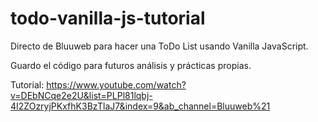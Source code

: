 # todo-vanilla-js-tutorial

Directo de Bluuweb para hacer una ToDo List usando Vanilla JavaScript.

Guardo el código para futuros análisis y prácticas propias.

Tutorial: https://www.youtube.com/watch?v=DEbNCqe2e2U&list=PLPl81lqbj-4I2ZOzryjPKxfhK3BzTlaJ7&index=9&ab_channel=Bluuweb%21
